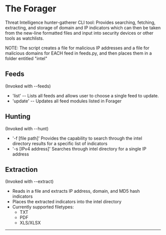 The Forager
============

Threat Intelligence hunter-gatherer CLI tool: Provides searching, fetching, extracting, and storage of domain and IP indicators which can then be taken from the new-line formatted files and input into security devices or other tools as watchlists.

NOTE:
The script creates a file for malicious IP addresses and a file for malicious domains for EACH feed in feeds.py, and then places them in a folder entitled "intel" 


Feeds
--------

(Invoked with --feeds)

* 'list' -- Lists all feeds and allows user to choose a single feed to update. 
* 'update' -- Updates all feed modules listed in Forager

Hunting 
---------

(Invoked with --hunt)

* '-f [file path]' Provides the capability to search through the intel directory results for a specific list of indicators
* '-s [IPv4 address]' Searches through intel directory for a single IP address

Extraction
----------

(Invoked with --extract)

* Reads in a file and extracts IP address, domain, and MD5 hash indicators
* Places the extracted indicators into the intel directory 
* Currently supported filetypes:
  * TXT
  * PDF
  * XLS/XLSX

_____

